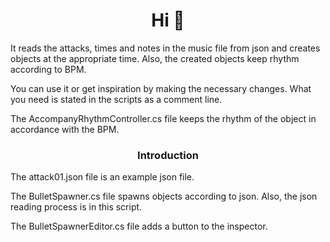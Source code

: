 <h1 align="center">Hi 👋</h1>

<p align="left">
It reads the attacks, times and notes in the music file from json and creates objects at the appropriate time. Also, the created objects keep rhythm according to BPM.
</p>

<p align="left">
You can use it or get inspiration by making the necessary changes. What you need is stated in the scripts as a comment line.
</p>

<p align="left">
The AccompanyRhythmController.cs file keeps the rhythm of the object in accordance with the BPM.
</p>

<h3 align="center">Introduction</h3>

<p align="left">
The attack01.json file is an example json file.
</p>

<p align="left">
The BulletSpawner.cs file spawns objects according to json. Also, the json reading process is in this script.
</p>

<p align="left">
The BulletSpawnerEditor.cs file adds a button to the inspector.
</p>